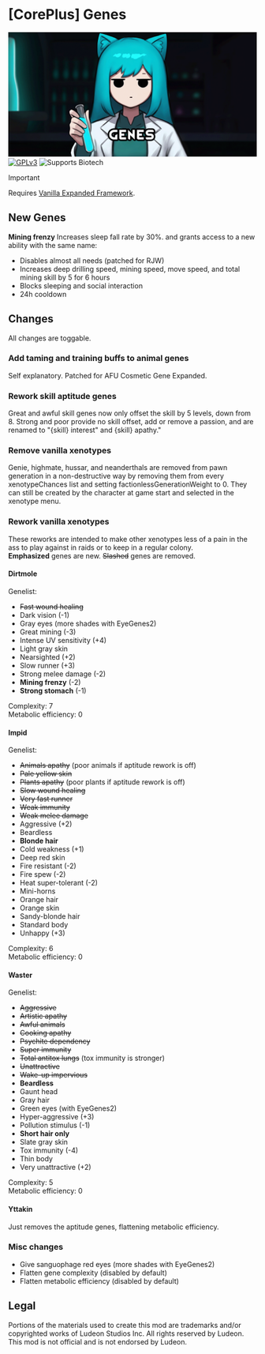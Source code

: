 <!--[![GPLv3][badge-license]](https://www.gnu.org/licenses/gpl-3.0) -->
[badge-license]: https://img.shields.io/badge/License-GPLv3-lightgray
<!--![Supports Royalty][badge-dlc-royalty] supports Royalty DLC-->
[badge-dlc-royalty]: https://img.shields.io/badge/DLC-Royalty-gold
<!--![Supports Ideology][badge-dlc-ideology] supports Ideology DLC-->
[badge-dlc-ideology]: https://img.shields.io/badge/DLC-Ideology-indianred
<!--![Supports Biotech][badge-dlc-biotech] supports Biotech DLC-->
[badge-dlc-biotech]: https://img.shields.io/badge/DLC-Biotech-mediumturquoise
<!--![Supports Anomaly][badge-dlc-anomaly] supports Anomaly DLC-->
[badge-dlc-anomaly]: https://img.shields.io/badge/DLC-Anomaly-darkseagreen

# [CorePlus] Genes
![](About/Preview.png)\
[![GPLv3][badge-license]](https://www.gnu.org/licenses/gpl-3.0) ![Supports Biotech][badge-dlc-biotech]

> [!IMPORTANT]
> Requires [Vanilla Expanded Framework](https://steamcommunity.com/sharedfiles/filedetails/?id=2023507013).
## New Genes
**Mining frenzy**
Increases sleep fall rate by 30%. and grants access to a new ability with the same name:
- Disables almost all needs (patched for RJW)
- Increases deep drilling speed, mining speed, move speed, and total mining skill by 5 for 6 hours
- Blocks sleeping and social interaction
- 24h cooldown
## Changes
All changes are toggable.
### Add taming and training buffs to animal genes
Self explanatory. Patched for AFU Cosmetic Gene Expanded.
### Rework skill aptitude genes
Great and awful skill genes now only offset the skill by 5 levels, down from 8. Strong and poor provide no skill offset, add or remove a passion, and are renamed to "{skill} interest" and {skill} apathy."
### Remove vanilla xenotypes
Genie, highmate, hussar, and neanderthals are removed from pawn generation in a non-destructive way by removing them from every xenotypeChances list and setting factionlessGenerationWeight to 0. They can still be created by the character at game start and selected in the xenotype menu.
### Rework vanilla xenotypes
These reworks are intended to make other xenotypes less of a pain in the ass to play against in raids or to keep in a regular colony.\
**Emphasized** genes are new. ~~Slashed~~ genes are removed. 
#### Dirtmole
Genelist:
- ~~Fast wound healing~~
- Dark vision (-1)
- Gray eyes (more shades with EyeGenes2)
- Great mining (-3)
- Intense UV sensitivity (+4)
- Light gray skin
- Nearsighted (+2)
- Slow runner (+3)
- Strong melee damage (-2)
- **Mining frenzy** (-2)
- **Strong stomach** (-1)

Complexity: 7\
Metabolic efficiency: 0
#### Impid
Genelist:
- ~~Animals apathy~~ (poor animals if aptitude rework is off)
- ~~Pale yellow skin~~
- ~~Plants apathy~~ (poor plants if aptitude rework is off)
- ~~Slow wound healing~~
- ~~Very fast runner~~
- ~~Weak immunity~~
- ~~Weak melee damage~~
- Aggressive (+2)
- Beardless
- **Blonde hair**
- Cold weakness (+1)
- Deep red skin
- Fire resistant (-2)
- Fire spew (-2)
- Heat super-tolerant (-2)
- Mini-horns
- Orange hair
- Orange skin
- Sandy-blonde hair
- Standard body
- Unhappy (+3)

Complexity: 6\
Metabolic efficiency: 0
#### Waster
Genelist:
- ~~Aggressive~~
- ~~Artistic apathy~~
- ~~Awful animals~~
- ~~Cooking apathy~~
- ~~Psychite dependency~~
- ~~Super immunity~~
- ~~Total antitox lungs~~ (tox immunity is stronger)
- ~~Unattractive~~
- ~~Wake-up impervious~~
- **Beardless**
- Gaunt head
- Gray hair
- Green eyes (with EyeGenes2)
- Hyper-aggressive (+3)
- Pollution stimulus (-1)
- **Short hair only**
- Slate gray skin
- Tox immunity (-4)
- Thin body
- Very unattractive (+2)

Complexity: 5\
Metabolic efficiency: 0
#### Yttakin
Just removes the aptitude genes, flattening metabolic efficiency.
### Misc changes
- Give sanguophage red eyes (more shades with EyeGenes2)
- Flatten gene complexity (disabled by default)
- Flatten metabolic efficiency (disabled by default)
## Legal
Portions of the materials used to create this mod are trademarks and/or copyrighted works of Ludeon Studios Inc. All rights reserved by Ludeon. This mod is not official and is not endorsed by Ludeon.